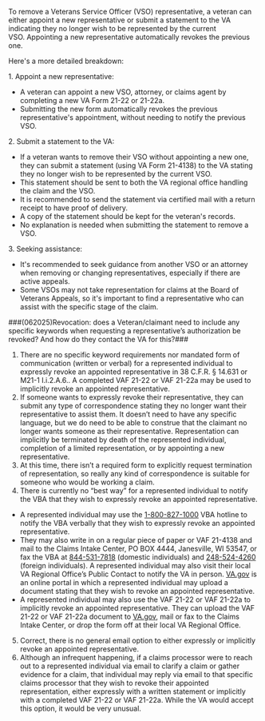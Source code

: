 To remove a Veterans Service Officer (VSO) representative, a veteran can either appoint a new representative or submit a statement to the VA indicating they no longer wish to be represented by the current VSO. Appointing a new representative automatically revokes the previous one. 

Here's a more detailed breakdown:

1\. Appoint a new representative:
*   A veteran can appoint a new VSO, attorney, or claims agent by completing a new VA Form 21-22 or 21-22a.
*   Submitting the new form automatically revokes the previous representative's appointment, without needing to notify the previous VSO. 

2\. Submit a statement to the VA:
*   If a veteran wants to remove their VSO without appointing a new one, they can submit a statement (using VA Form 21-4138) to the VA stating they no longer wish to be represented by the current VSO.
*   This statement should be sent to both the VA regional office handling the claim and the VSO.
*   It is recommended to send the statement via certified mail with a return receipt to have proof of delivery.
*   A copy of the statement should be kept for the veteran's records.
*   No explanation is needed when submitting the statement to remove a VSO. 

3\. Seeking assistance:
*   It's recommended to seek guidance from another VSO or an attorney when removing or changing representatives, especially if there are active appeals.
*   Some VSOs may not take representation for claims at the Board of Veterans Appeals, so it's important to find a representative who can assist with the specific stage of the claim.

###(062025)Revocation: does a Veteran/claimant need to include any specific keywords when requesting a representative’s authorization be revoked?  And how do they contact the VA for this?###
1.  There are no specific keyword requirements nor mandated form of communication (written or verbal) for a represented individual to expressly revoke an appointed representative in 38 C.F.R. § 14.631 or M21-1 I.i.2.A.6.. A completed VAF 21-22 or VAF 21-22a may be used to implicitly revoke an appointed representative.
2.  If someone wants to expressly revoke their representative, they can submit any type of correspondence stating they no longer want their representative to assist them. It doesn’t need to have any specific language, but we do need to be able to construe that the claimant no longer wants someone as their representative. Representation can implicitly be terminated by death of the represented individual, completion of a limited representation, or by appointing a new representative.
3.  At this time, there isn’t a required form to explicitly request termination of representation, so really any kind of correspondence is suitable for someone who would be working a claim.
4.  There is currently no “best way” for a represented individual to notify the VBA that they wish to expressly revoke an appointed representative. 
*   A represented individual may use the [1-800-827-1000](tel:18008271000) VBA hotline to notify the VBA verbally that they wish to expressly revoke an appointed representative. 
*   They may also write in on a regular piece of paper or VAF 21-4138 and mail to the Claims Intake Center, PO BOX 4444, Janesville, WI 53547, or fax the VBA at [844-531-7818](tel:8445317818) (domestic individuals) and [248-524-4260](tel:2485244260) (foreign individuals). A represented individual may also visit their local VA Regional Office’s Public Contact to notify the VA in person. [VA.gov](http://va.gov/) is an online portal in which a represented individual may upload a document stating that they wish to revoke an appointed representative. 
*   A represented individual may also use the VAF 21-22 or VAF 21-22a to implicitly revoke an appointed representative. They can upload the VAF 21-22 or VAF 21-22a document to [VA.gov](http://va.gov/), mail or fax to the Claims Intake Center, or drop the form off at their local VA Regional Office. 
5.  Correct, there is no general email option to either expressly or implicitly revoke an appointed representative. 
6.  Although an infrequent happening, if a claims processor were to reach out to a represented individual via email to clarify a claim or gather evidence for a claim, that individual may reply via email to that specific claims processor that they wish to revoke their appointed representation, either expressly with a written statement or implicitly with a completed VAF 21-22 or VAF 21-22a. While the VA would accept this option, it would be very unusual.
